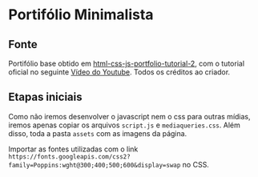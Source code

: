# Portifólio Minimalista

## Fonte

Portifólio base obtido em [html-css-js-portfolio-tutorial-2](https://github.com/Ade-mir/html-css-js-portfolio-tutorial-2), com o tutorial oficial no seguinte [Vídeo do Youtube](https://www.youtube.com/watch?v=ldwlOzRvYOU). Todos os créditos ao criador.

## Etapas iniciais

Como não iremos desenvolver o javascript nem o css para outras mídias, iremos apenas copiar os arquivos `script.js` e `mediaqueries.css`. Além disso, toda a pasta `assets` com as imagens da página.

Importar as fontes utilizadas com o link `https://fonts.googleapis.com/css2?family=Poppins:wght@300;400;500;600&display=swap` no CSS.

